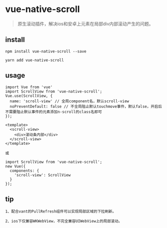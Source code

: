 # vue-native-scroll

> 原生滚动插件，解决ios和安卓上元素在局部div内部滚动产生的问题。

## install
```
npm install vue-native-scroll --save

yarn add vue-native-scroll
```

## usage
```
import Vue from 'vue'
import ScrollView from 'vue-native-scroll';
Vue.use(ScrollView, {
  name: 'scroll-view' // 全局component名，默认scroll-view
  noPreventDefault: false // 不全局阻止默认touchmove事件，默认false，开启后不需要阻止默认事件的元素添加n-scroll的class名即可
});

<template>
  <scroll-view>
    <div>滚动条内部</div>
  </scroll-view>
</template>

或

import ScrollView from 'vue-native-scroll';
new Vue({
  components: {
    'scroll-view': ScrollView
  }
});
```

## tip
```
1、配合vant的PullRefresh组件可以实现局部区域的下拉刷新。
```
```
2、ios下仅兼容WKWebView，不完全兼容UIWebView上的局部滚动。
```
